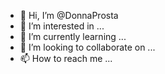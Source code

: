 - 👋 Hi, I’m @DonnaProsta
- 👀 I’m interested in ...
- 🌱 I’m currently learning ...
- 💞️ I’m looking to collaborate on ...
- 📫 How to reach me ...

<!---
DonnaProsta/DonnaProsta is a ✨ special ✨ repository because its `README.md` (this file) appears on your GitHub profile.
You can click the Preview link to take a look at your changes.
--->
